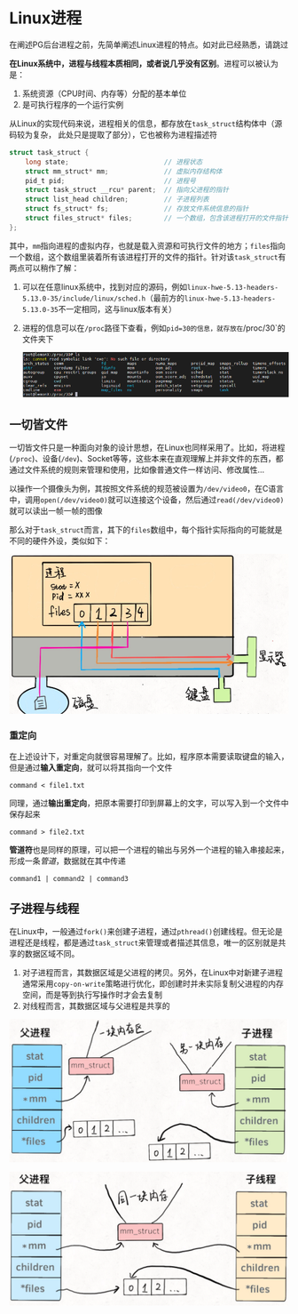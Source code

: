 # Linux进程

在阐述PG后台进程之前，先简单阐述Linux进程的特点。如对此已经熟悉，请跳过

**在Linux系统中，进程与线程本质相同，或者说几乎没有区别**。进程可以被认为是：

1. 系统资源（CPU时间、内存等）分配的基本单位
2. 是可执行程序的一个运行实例

从Linux的实现代码来说，进程相关的信息，都存放在`task_struct`结构体中（源码较为复杂， 此处只是提取了部分），它也被称为进程描述符

```c
struct task_struct {
    long state;                        // 进程状态
    struct mm_struct* mm;              // 虚拟内存结构体
    pid_t pid;                         // 进程号
    struct task_struct __rcu* parent;  // 指向父进程的指针
    struct list_head children;         // 子进程列表
    struct fs_struct* fs;              // 存放文件系统信息的指针
    struct files_struct* files;        // 一个数组，包含该进程打开的文件指针
};
```

其中，`mm`指向进程的虚拟内存，也就是载入资源和可执行文件的地方；`files`指向一个数组，这个数组里装着所有该进程打开的文件的指针。针对该`task_struct`有两点可以稍作了解：

1. 可以在任意linux系统中，找到对应的源码，例如`linux-hwe-5.13-headers-5.13.0-35/include/linux/sched.h`（最前方的`linux-hwe-5.13-headers-5.13.0-35`不一定相同，这与linux版本有关）

2. 进程的信息可以在`/proc`路径下查看，例如`pid=30的信息，就存放在`/proc/30`的文件夹下

   ![image-20220312110400084](linux_process.assets/image-20220312110400084.png)

## 一切皆文件

一切皆文件只是一种面向对象的设计思想，在Linux也同样采用了。比如，将进程(`/proc`)、设备(`/dev`)、Socket等等，这些本来在直观理解上并非文件的东西，都通过文件系统的规则来管理和使用，比如像普通文件一样访问、修改属性...

以操作一个摄像头为例，其按照文件系统的规范被设置为`/dev/video0`，在C语言中，调用`open(/dev/video0)`就可以连接这个设备，然后通过`read(/dev/video0)`就可以读出一帧一帧的图像

那么对于`task_struct`而言，其下的`files`数组中，每个指针实际指向的可能就是不同的硬件外设，类似如下：

![image-20220312111837031](linux_process.assets/image-20220312111837031.png)

### 重定向

在上述设计下，对重定向就很容易理解了。比如，程序原本需要读取键盘的输入，但是通过**输入重定向**，就可以将其指向一个文件

```shell
command < file1.txt
```

同理，通过**输出重定向**，把原本需要打印到屏幕上的文字，可以写入到一个文件中保存起来

```shell
command > file2.txt
```

**管道符**也是同样的原理，可以把一个进程的输出与另外一个进程的输入串接起来，形成一条*管道*，数据就在其中传递

```shell
command1 | command2 | command3
```

## 子进程与线程

在Linux中，一般通过`fork()`来创建子进程，通过`pthread()`创建线程。但无论是进程还是线程，都是通过`task_struct`来管理或者描述其信息，唯一的区别就是共享的数据区域不同。

1. 对子进程而言，其数据区域是父进程的拷贝。另外，在Linux中对新建子进程通常采用`copy-on-write`策略进行优化，即创建时并未实际复制父进程的内存空间，而是等到执行写操作时才会去复制
2. 对线程而言，其数据区域与父进程是共享的

![image-20220312105123601](linux_process.assets/image-20220312105123601.png)

![image-20220312105107832](linux_process.assets/image-20220312105107832.png)

